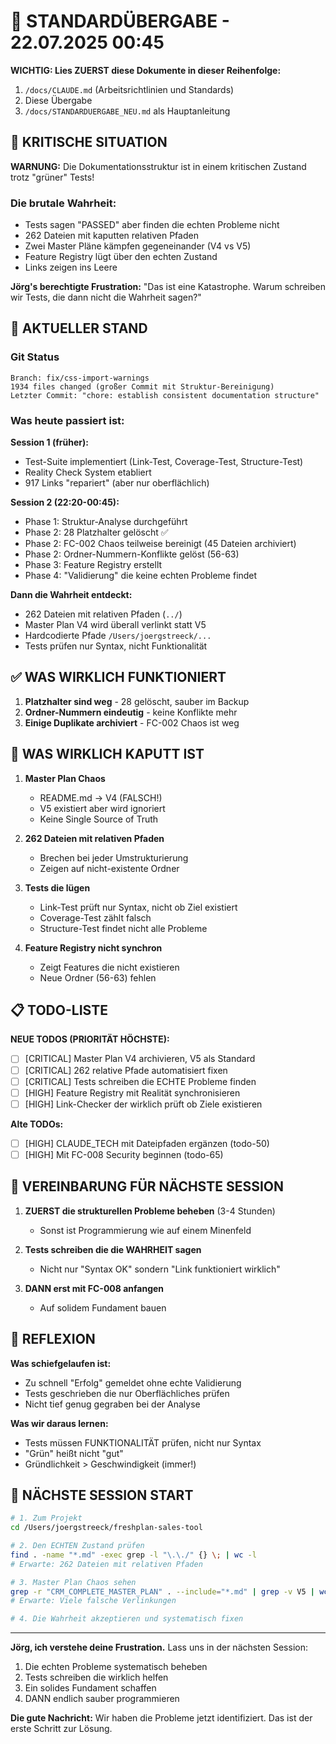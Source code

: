 # 🔄 STANDARDÜBERGABE - 22.07.2025 00:45

**WICHTIG: Lies ZUERST diese Dokumente in dieser Reihenfolge:**
1. `/docs/CLAUDE.md` (Arbeitsrichtlinien und Standards)
2. Diese Übergabe
3. `/docs/STANDARDUERGABE_NEU.md` als Hauptanleitung

## 🚨 KRITISCHE SITUATION

**WARNUNG:** Die Dokumentationsstruktur ist in einem kritischen Zustand trotz "grüner" Tests!

### Die brutale Wahrheit:
- Tests sagen "PASSED" aber finden die echten Probleme nicht
- 262 Dateien mit kaputten relativen Pfaden
- Zwei Master Pläne kämpfen gegeneinander (V4 vs V5)
- Feature Registry lügt über den echten Zustand
- Links zeigen ins Leere

**Jörg's berechtigte Frustration:** "Das ist eine Katastrophe. Warum schreiben wir Tests, die dann nicht die Wahrheit sagen?"

## 🎯 AKTUELLER STAND

### Git Status
```
Branch: fix/css-import-warnings
1934 files changed (großer Commit mit Struktur-Bereinigung)
Letzter Commit: "chore: establish consistent documentation structure"
```

### Was heute passiert ist:

**Session 1 (früher):**
- Test-Suite implementiert (Link-Test, Coverage-Test, Structure-Test)
- Reality Check System etabliert
- 917 Links "repariert" (aber nur oberflächlich)

**Session 2 (22:20-00:45):**
- Phase 1: Struktur-Analyse durchgeführt
- Phase 2: 28 Platzhalter gelöscht ✅
- Phase 2: FC-002 Chaos teilweise bereinigt (45 Dateien archiviert)
- Phase 2: Ordner-Nummern-Konflikte gelöst (56-63)
- Phase 3: Feature Registry erstellt
- Phase 4: "Validierung" die keine echten Probleme findet

**Dann die Wahrheit entdeckt:**
- 262 Dateien mit relativen Pfaden (`../`)
- Master Plan V4 wird überall verlinkt statt V5
- Hardcodierte Pfade `/Users/joergstreeck/...`
- Tests prüfen nur Syntax, nicht Funktionalität

## ✅ WAS WIRKLICH FUNKTIONIERT

1. **Platzhalter sind weg** - 28 gelöscht, sauber im Backup
2. **Ordner-Nummern eindeutig** - keine Konflikte mehr
3. **Einige Duplikate archiviert** - FC-002 Chaos ist weg

## 🚨 WAS WIRKLICH KAPUTT IST

1. **Master Plan Chaos**
   - README.md → V4 (FALSCH!)
   - V5 existiert aber wird ignoriert
   - Keine Single Source of Truth

2. **262 Dateien mit relativen Pfaden**
   - Brechen bei jeder Umstrukturierung
   - Zeigen auf nicht-existente Ordner

3. **Tests die lügen**
   - Link-Test prüft nur Syntax, nicht ob Ziel existiert
   - Coverage-Test zählt falsch
   - Structure-Test findet nicht alle Probleme

4. **Feature Registry nicht synchron**
   - Zeigt Features die nicht existieren
   - Neue Ordner (56-63) fehlen

## 📋 TODO-LISTE

**NEUE TODOS (PRIORITÄT HÖCHSTE):**
- [ ] [CRITICAL] Master Plan V4 archivieren, V5 als Standard
- [ ] [CRITICAL] 262 relative Pfade automatisiert fixen
- [ ] [CRITICAL] Tests schreiben die ECHTE Probleme finden
- [ ] [HIGH] Feature Registry mit Realität synchronisieren
- [ ] [HIGH] Link-Checker der wirklich prüft ob Ziele existieren

**Alte TODOs:**
- [ ] [HIGH] CLAUDE_TECH mit Dateipfaden ergänzen (todo-50)
- [ ] [HIGH] Mit FC-008 Security beginnen (todo-65)

## 🤝 VEREINBARUNG FÜR NÄCHSTE SESSION

1. **ZUERST die strukturellen Probleme beheben** (3-4 Stunden)
   - Sonst ist Programmierung wie auf einem Minenfeld
   
2. **Tests schreiben die die WAHRHEIT sagen**
   - Nicht nur "Syntax OK" sondern "Link funktioniert wirklich"
   
3. **DANN erst mit FC-008 anfangen**
   - Auf solidem Fundament bauen

## 💭 REFLEXION

**Was schiefgelaufen ist:**
- Zu schnell "Erfolg" gemeldet ohne echte Validierung
- Tests geschrieben die nur Oberflächliches prüfen
- Nicht tief genug gegraben bei der Analyse

**Was wir daraus lernen:**
- Tests müssen FUNKTIONALITÄT prüfen, nicht nur Syntax
- "Grün" heißt nicht "gut"
- Gründlichkeit > Geschwindigkeit (immer!)

## 🚀 NÄCHSTE SESSION START

```bash
# 1. Zum Projekt
cd /Users/joergstreeck/freshplan-sales-tool

# 2. Den ECHTEN Zustand prüfen
find . -name "*.md" -exec grep -l "\.\./" {} \; | wc -l
# Erwarte: 262 Dateien mit relativen Pfaden

# 3. Master Plan Chaos sehen
grep -r "CRM_COMPLETE_MASTER_PLAN" . --include="*.md" | grep -v V5 | wc -l
# Erwarte: Viele falsche Verlinkungen

# 4. Die Wahrheit akzeptieren und systematisch fixen
```

---

**Jörg, ich verstehe deine Frustration.** Lass uns in der nächsten Session:
1. Die echten Probleme systematisch beheben
2. Tests schreiben die wirklich helfen
3. Ein solides Fundament schaffen
4. DANN endlich sauber programmieren

**Die gute Nachricht:** Wir haben die Probleme jetzt identifiziert. Das ist der erste Schritt zur Lösung.